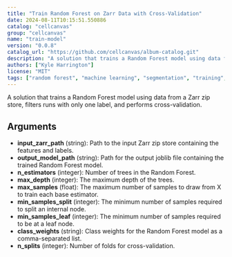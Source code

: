 ```yaml
---
title: "Train Random Forest on Zarr Data with Cross-Validation"
date: 2024-08-11T10:15:51.550886
catalog: "cellcanvas"
group: "cellcanvas"
name: "train-model"
version: "0.0.8"
catalog_url: "https://github.com/cellcanvas/album-catalog.git"
description: "A solution that trains a Random Forest model using data from a Zarr zip store, filters runs with only one label, and performs cross-validation."
authors: ["Kyle Harrington"]
license: "MIT"
tags: ["random forest", "machine learning", "segmentation", "training", "cross-validation"]
---
```


A solution that trains a Random Forest model using data from a Zarr zip store, filters runs with only one label, and performs cross-validation.

## Arguments

- **input_zarr_path** (string): Path to the input Zarr zip store containing the features and labels.
- **output_model_path** (string): Path for the output joblib file containing the trained Random Forest model.
- **n_estimators** (integer): Number of trees in the Random Forest.
- **max_depth** (integer): The maximum depth of the trees.
- **max_samples** (float): The maximum number of samples to draw from X to train each base estimator.
- **min_samples_split** (integer): The minimum number of samples required to split an internal node.
- **min_samples_leaf** (integer): The minimum number of samples required to be at a leaf node.
- **class_weights** (string): Class weights for the Random Forest model as a comma-separated list.
- **n_splits** (integer): Number of folds for cross-validation.

